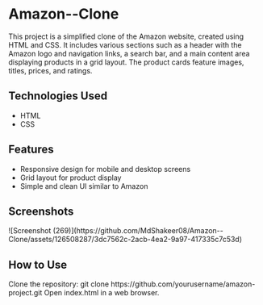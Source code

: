 # Amazon--Clone
This project is a simplified clone of the Amazon website, created using HTML and CSS. It includes various sections such as a header with the Amazon logo and navigation links, a search bar, and a main content area displaying products in a grid layout. The product cards feature images, titles, prices, and ratings.

<h2>Technologies Used</h2>
<ul>
  <li>HTML</li>
  <li>CSS</li>
</ul>

<h2>Features</h2>
<ul>
  <li>Responsive design for mobile and desktop screens</li>
  <li>Grid layout for product display</li>
  <li>Simple and clean UI similar to Amazon</li>
</ul>

<h2>Screenshots</h2>
![Screenshot (269)](https://github.com/MdShakeer08/Amazon--Clone/assets/126508287/3dc7562c-2acb-4ea2-9a97-417335c7c53d)


<h2>How to Use</h2>
Clone the repository: git clone https://github.com/yourusername/amazon-project.git
Open index.html in a web browser.
